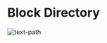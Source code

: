 # Block Directory
![text-path](https://github.com/nftushar/text-path-block/assets/58363866/d0c361ab-e6e2-4f43-ad04-3baea7498c88)
